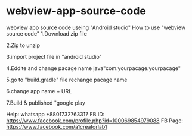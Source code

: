 # webview-app-source-code
webview app source code useing "Android studio" 
 How to use "webview source code"
1.Download zip file

2.Zip to unzip

3.import project file in "android studio"

4.Eddite and change pacage name java"com.yourpacage.yourpacage"

5.go to "build.gradle" file rechange pacage name

6.change app name + URL

7.Build & published "google play

Help: whatsapp +8801732763317
FB ID: https://www.facebook.com/profile.php?id=100069854979088
FB Page: https://www.facebook.com/a1creatorlab1

